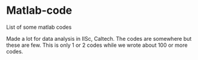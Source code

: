 # Matlab-code
List of some matlab codes


Made a lot for data analysis in IISc, Caltech. The codes are somewhere but these are few.
This is only 1 or 2 codes while we wrote about 100 or more codes.
